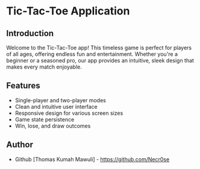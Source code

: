 # Tic-Tac-Toe Application

## Introduction

Welcome to the Tic-Tac-Toe app! This timeless game is perfect for players of all ages, offering endless fun and entertainment. Whether you're a beginner or a seasoned pro, our app provides an intuitive, sleek design that makes every match enjoyable.

## Features

- Single-player and two-player modes
- Clean and intuitive user interface
- Responsive design for various screen sizes
- Game state persistence
- Win, lose, and draw outcomes

## Author
- Github [Thomas Kumah Mawuli] - https://github.com/Necr0se
